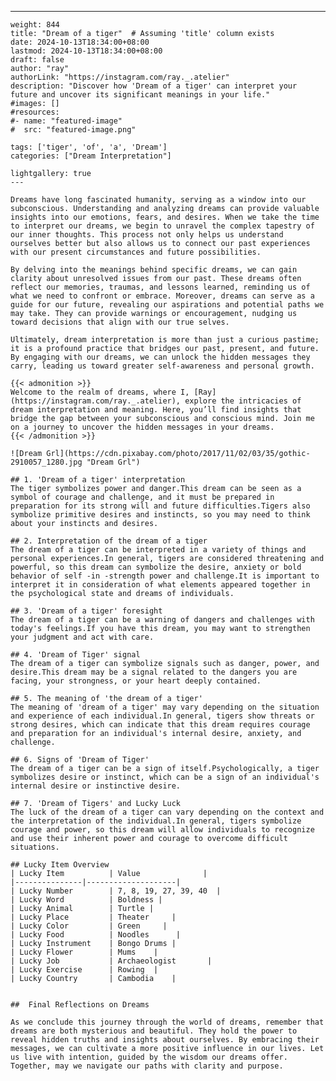 ---
    weight: 844
    title: "Dream of a tiger"  # Assuming 'title' column exists
    date: 2024-10-13T18:34:00+08:00
    lastmod: 2024-10-13T18:34:00+08:00
    draft: false
    author: "ray"
    authorLink: "https://instagram.com/ray._.atelier"
    description: "Discover how 'Dream of a tiger' can interpret your future and uncover its significant meanings in your life."
    #images: []
    #resources:
    #- name: "featured-image"
    #  src: "featured-image.png"
    
    tags: ['tiger', 'of', 'a', 'Dream']
    categories: ["Dream Interpretation"]
    
    lightgallery: true
    ---
    
    Dreams have long fascinated humanity, serving as a window into our subconscious. Understanding and analyzing dreams can provide valuable insights into our emotions, fears, and desires. When we take the time to interpret our dreams, we begin to unravel the complex tapestry of our inner thoughts. This process not only helps us understand ourselves better but also allows us to connect our past experiences with our present circumstances and future possibilities.
    
    By delving into the meanings behind specific dreams, we can gain clarity about unresolved issues from our past. These dreams often reflect our memories, traumas, and lessons learned, reminding us of what we need to confront or embrace. Moreover, dreams can serve as a guide for our future, revealing our aspirations and potential paths we may take. They can provide warnings or encouragement, nudging us toward decisions that align with our true selves.
    
    Ultimately, dream interpretation is more than just a curious pastime; it is a profound practice that bridges our past, present, and future. By engaging with our dreams, we can unlock the hidden messages they carry, leading us toward greater self-awareness and personal growth.
    
    {{< admonition >}}
    Welcome to the realm of dreams, where I, [Ray](https://instagram.com/ray._.atelier), explore the intricacies of dream interpretation and meaning. Here, you’ll find insights that bridge the gap between your subconscious and conscious mind. Join me on a journey to uncover the hidden messages in your dreams.
    {{< /admonition >}}
    
    ![Dream Grl](https://cdn.pixabay.com/photo/2017/11/02/03/35/gothic-2910057_1280.jpg "Dream Grl")
    
    ## 1. 'Dream of a tiger' interpretation
    The tiger symbolizes power and danger.This dream can be seen as a symbol of courage and challenge, and it must be prepared in preparation for its strong will and future difficulties.Tigers also symbolize primitive desires and instincts, so you may need to think about your instincts and desires.
    
    ## 2. Interpretation of the dream of a tiger
    The dream of a tiger can be interpreted in a variety of things and personal experiences.In general, tigers are considered threatening and powerful, so this dream can symbolize the desire, anxiety or bold behavior of self -in -strength power and challenge.It is important to interpret it in consideration of what elements appeared together in the psychological state and dreams of individuals.
    
    ## 3. 'Dream of a tiger' foresight
    The dream of a tiger can be a warning of dangers and challenges with today's feelings.If you have this dream, you may want to strengthen your judgment and act with care.
    
    ## 4. 'Dream of Tiger' signal
    The dream of a tiger can symbolize signals such as danger, power, and desire.This dream may be a signal related to the dangers you are facing, your strongness, or your heart deeply contained.
    
    ## 5. The meaning of 'the dream of a tiger'
    The meaning of 'dream of a tiger' may vary depending on the situation and experience of each individual.In general, tigers show threats or strong desires, which can indicate that this dream requires courage and preparation for an individual's internal desire, anxiety, and challenge.
    
    ## 6. Signs of 'Dream of Tiger'
    The dream of a tiger can be a sign of itself.Psychologically, a tiger symbolizes desire or instinct, which can be a sign of an individual's internal desire or instinctive desire.
    
    ## 7. 'Dream of Tigers' and Lucky Luck
    The luck of the dream of a tiger can vary depending on the context and the interpretation of the individual.In general, tigers symbolize courage and power, so this dream will allow individuals to recognize and use their inherent power and courage to overcome difficult situations.
    
    ## Lucky Item Overview
    | Lucky Item          | Value              |
    |---------------|--------------------|
    | Lucky Number        | 7, 8, 19, 27, 39, 40  |
    | Lucky Word          | Boldness |
    | Lucky Animal        | Turtle |
    | Lucky Place         | Theater     |
    | Lucky Color         | Green     |
    | Lucky Food          | Noodles      |
    | Lucky Instrument    | Bongo Drums |
    | Lucky Flower        | Mums    |
    | Lucky Job           | Archaeologist       |
    | Lucky Exercise      | Rowing  |
    | Lucky Country       | Cambodia    |
    
    
    ##  Final Reflections on Dreams
    
    As we conclude this journey through the world of dreams, remember that dreams are both mysterious and beautiful. They hold the power to reveal hidden truths and insights about ourselves. By embracing their messages, we can cultivate a more positive influence in our lives. Let us live with intention, guided by the wisdom our dreams offer. Together, may we navigate our paths with clarity and purpose.
    